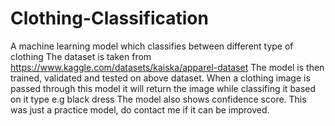 # Clothing-Classification
A machine learning model which classifies between different type of clothing
The dataset is taken from https://www.kaggle.com/datasets/kaiska/apparel-dataset
The model is then trained, validated and tested on above dataset.
When a clothing image is passed through this model it will return the image while classifing it based on it type e.g black dress
The model also shows confidence score.
This was just a practice model, do contact me if it can be improved.
